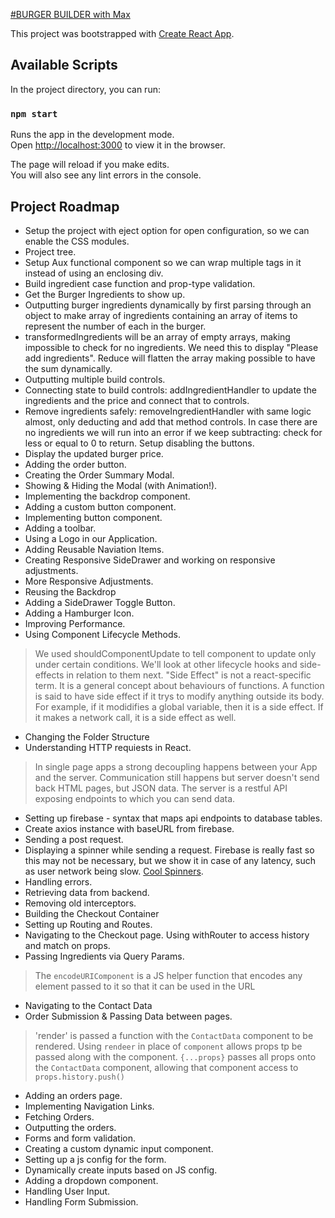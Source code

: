 [#BURGER BUILDER with Max](https://www.udemy.com/react-the-complete-guide-incl-redux)

This project was bootstrapped with [Create React App](https://github.com/facebook/create-react-app).

## Available Scripts

In the project directory, you can run:

### `npm start`

Runs the app in the development mode.<br>
Open [http://localhost:3000](http://localhost:3000) to view it in the browser.

The page will reload if you make edits.<br>
You will also see any lint errors in the console.

## Project Roadmap

* Setup the project with eject option for open configuration, so we can enable the CSS modules.
* Project tree.
* Setup Aux functional component so we can wrap multiple tags in it instead of using an enclosing div.
* Build ingredient case function and prop-type validation.
* Get the Burger Ingredients to show up.
* Outputting burger ingredients dynamically by first parsing through an object to make array of ingredients containing an array of items to represent the number of each in the burger.
* transformedIngredients will be an array of empty arrays, making impossible to check for no ingredients. We need this to display "Please add ingredients". Reduce will flatten the array making possible to have the sum dynamically.
* Outputting multiple build controls.
* Connecting state to build controls: addIngredientHandler to update the ingredients and the price and connect that to controls.
* Remove ingredients safely: removeIngredientHandler with same logic almost, only deducting and add that method controls. In case there are no ingredients we will run into an error if we keep subtracting: check for less or equal to 0 to return. Setup disabling the buttons.
* Display the updated burger price.
* Adding the order button.
* Creating the Order Summary Modal.
* Showing & Hiding the Modal (with Animation!).
* Implementing the backdrop component.
* Adding a custom button component.
* Implementing button component.
* Adding a toolbar.
* Using a Logo in our Application.
* Adding Reusable Naviation Items.
* Creating Responsive SideDrawer and working on responsive adjustments.
* More Responsive Adjustments.
* Reusing the Backdrop
* Adding a SideDrawer Toggle Button.
* Adding a Hamburger Icon.
* Improving Performance.
* Using Component Lifecycle Methods.
> We used shouldComponentUpdate to tell component to update only under certain conditions.
> We'll look at other lifecycle hooks and side-effects in relation to them next.
>"Side Effect" is not a react-specific term. It is a general concept about behaviours of functions. A function is said to have side effect if it trys to modify anything outside its body. For example, if it modidifies a global variable, then it is a side effect. If it makes a network call, it is a side effect as well.
* Changing the Folder Structure
* Understanding HTTP requiests in React.
> In single page apps a strong decoupling happens between your App and the server. Communication still happens but server doesn't send back HTML pages, but JSON data. The server is a restful API exposing endpoints to which you can send data.
* Setting up firebase - syntax that maps api endpoints to database tables. 
* Create axios instance with baseURL from firebase.
* Sending a post request.
* Displaying a spinner while sending a request. Firebase is really fast so this may not be necessary, but we show it in case of any latency, such as user network being slow. [Cool Spinners](https://projects.lukehaas.me/css-loaders/).
* Handling errors.
* Retrieving data from backend.
* Removing old interceptors.
* Building the Checkout Container
* Setting up Routing and Routes.
* Navigating to the Checkout page. Using withRouter to access history and match on props.
* Passing Ingredients via Query Params. 
>The `encodeURIComponent` is a JS helper function that encodes any element passed to it so that it can be used in the URL
* Navigating to the Contact Data
* Order Submission & Passing Data between pages.
> 'render' is passed a function with the `ContactData` component to be rendered.  Using  `rendeer` in place of `component` allows props tp be passed along with the component.  `{...props}` passes all props onto the `ContactData` component, allowing that component access to `props.history.push()`
* Adding an orders page.
* Implementing Navigation Links.
* Fetching Orders.
* Outputting the orders.
* Forms and form validation.
* Creating a custom dynamic input component.
* Setting up a js config for the form.
* Dynamically create inputs based on JS config.
* Adding a dropdown component.
* Handling User Input.
* Handling Form Submission.